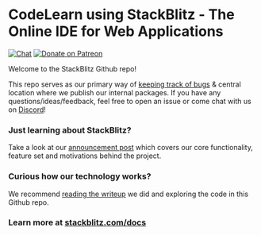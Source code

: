 # CodeLearn using StackBlitz - The Online IDE for Web Applications
[![Chat](https://img.shields.io/badge/chat-on%20discord-7289da.svg)](https://discord.gg/stackblitz) [![Donate on Patreon](https://img.shields.io/badge/patreon-donate-yellow.svg)](https://www.patreon.com/stackblitz)

Welcome to the StackBlitz Github repo!

This repo serves as our primary way of [keeping track of bugs](https://github.com/stackblitz/core/issues) & central location where we publish our internal packages. If you have any questions/ideas/feedback, feel free to open an issue or come chat with us on [Discord](https://discord.gg/stackblitz)!

### Just learning about StackBlitz?
Take a look at our [announcement post](https://medium.com/@ericsimons/stackblitz-online-vs-code-ide-for-angular-react-7d09348497f4) which covers our core functionality, feature set and motivations behind the project.

### Curious how our technology works?
We recommend [reading the writeup](https://medium.com/@ericsimons/introducing-turbo-5x-faster-than-yarn-npm-and-runs-natively-in-browser-cc2c39715403) we did and exploring the code in this Github repo.

### Learn more at [stackblitz.com/docs](https://stackblitz.com/docs)
